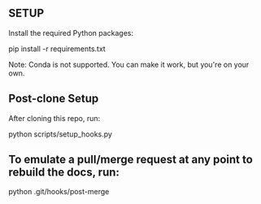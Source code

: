## SETUP
Install the required Python packages:

pip install -r requirements.txt

Note: Conda is not supported. You can make it work, but you're on your own. 

## Post-clone Setup

After cloning this repo, run:

python scripts/setup_hooks.py

## To emulate a pull/merge request at any point to rebuild the docs, run: 

python .git/hooks/post-merge 
